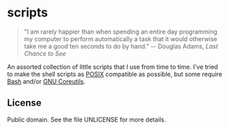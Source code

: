 scripts
=======

> "I am rarely happier than when spending an entire day programming my
> computer to perform automatically a task that it would otherwise take
> me a good ten seconds to do by hand." -- Douglas Adams, *Last Chance
> to See*

An assorted collection of little scripts that I use from time to time.
I've tried to make the shell scripts as [POSIX][1] compatible as
possible, but some require [Bash][2] and/or [GNU Coreutils][3].

License
-------

Public domain.  See the file UNLICENSE for more details.

[1]: http://pubs.opengroup.org/onlinepubs/9699919799/
[2]: https://www.gnu.org/software/bash/
[3]: https://www.gnu.org/software/coreutils/coreutils.html
